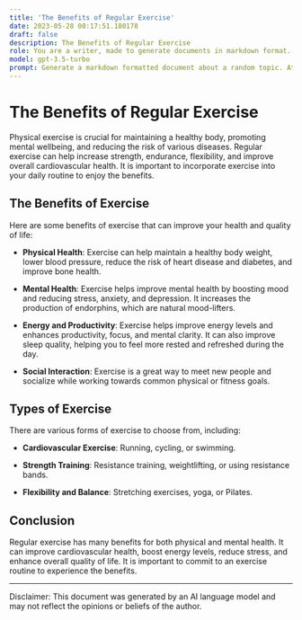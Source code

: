 ```yaml
---
title: 'The Benefits of Regular Exercise'
date: 2023-05-28 08:17:51.180178
draft: false
description: The Benefits of Regular Exercise
role: You are a writer, made to generate documents in markdown format. It is very important that all of the documents you generate are in valid markdown format.
model: gpt-3.5-turbo
prompt: Generate a markdown formatted document about a random topic. At the bottom, include a disclaimer explaining that the document was generated by you. The first line of the document should be the title. Make sure that the entire document is in proper markdown format, using a mix of various tags to make the document visually appealing.
---
```


# The Benefits of Regular Exercise

Physical exercise is crucial for maintaining a healthy body, promoting mental wellbeing, and reducing the risk of various diseases. Regular exercise can help increase strength, endurance, flexibility, and improve overall cardiovascular health. It is important to incorporate exercise into your daily routine to enjoy the benefits.

## The Benefits of Exercise

Here are some benefits of exercise that can improve your health and quality of life:

* **Physical Health**: Exercise can help maintain a healthy body weight, lower blood pressure, reduce the risk of heart disease and diabetes, and improve bone health.

* **Mental Health**: Exercise helps improve mental health by boosting mood and reducing stress, anxiety, and depression. It increases the production of endorphins, which are natural mood-lifters.

* **Energy and Productivity**: Exercise helps improve energy levels and enhances productivity, focus, and mental clarity. It can also improve sleep quality, helping you to feel more rested and refreshed during the day.

* **Social Interaction**: Exercise is a great way to meet new people and socialize while working towards common physical or fitness goals.

## Types of Exercise

There are various forms of exercise to choose from, including:

* **Cardiovascular Exercise**: Running, cycling, or swimming.

* **Strength Training**: Resistance training, weightlifting, or using resistance bands.

* **Flexibility and Balance**: Stretching exercises, yoga, or Pilates.

## Conclusion

Regular exercise has many benefits for both physical and mental health. It can improve cardiovascular health, boost energy levels, reduce stress, and enhance overall quality of life. It is important to commit to an exercise routine to experience the benefits.

---

Disclaimer: This document was generated by an AI language model and may not reflect the opinions or beliefs of the author.
